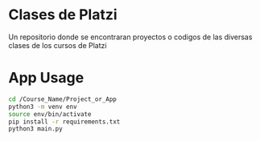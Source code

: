 # Clases de Platzi

Un repositorio donde se encontraran proyectos o codigos de las diversas clases de los cursos de Platzi

# App Usage

```bash
cd /Course_Name/Project_or_App
python3 -m venv env
source env/bin/activate
pip install -r requirements.txt
python3 main.py
```
